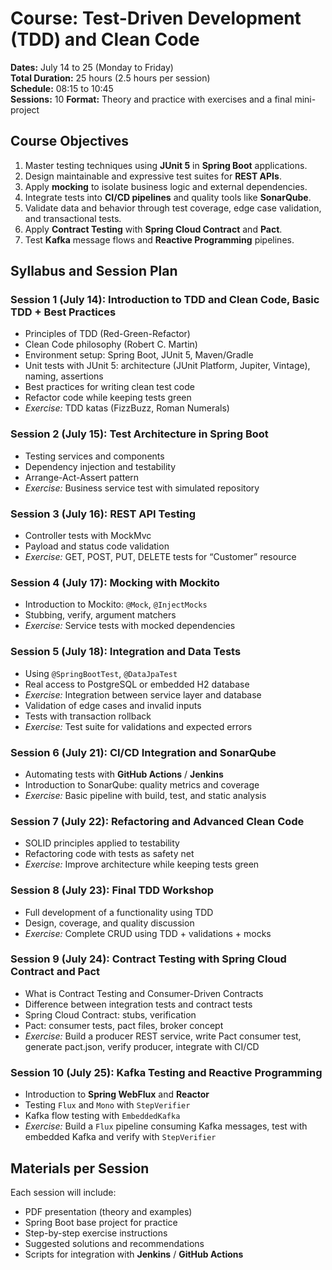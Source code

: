 # Course: Test-Driven Development (TDD) and Clean Code

**Dates:** July 14 to 25 (Monday to Friday)  
**Total Duration:** 25 hours (2.5 hours per session)  
**Schedule:** 08:15 to 10:45  
**Sessions:** 10 
**Format:** Theory and practice with exercises and a final mini-project

## Course Objectives

1. Master testing techniques using **JUnit 5** in **Spring Boot** applications.  
2. Design maintainable and expressive test suites for **REST APIs**.  
3. Apply **mocking** to isolate business logic and external dependencies.  
4. Integrate tests into **CI/CD pipelines** and quality tools like **SonarQube**.  
5. Validate data and behavior through test coverage, edge case validation, and transactional tests.  
6. Apply **Contract Testing** with **Spring Cloud Contract** and **Pact**.  
7. Test **Kafka** message flows and **Reactive Programming** pipelines.

## Syllabus and Session Plan

### Session 1 (July 14): Introduction to TDD and Clean Code, Basic TDD + Best Practices
- Principles of TDD (Red-Green-Refactor)
- Clean Code philosophy (Robert C. Martin)
- Environment setup: Spring Boot, JUnit 5, Maven/Gradle
- Unit tests with JUnit 5: architecture (JUnit Platform, Jupiter, Vintage), naming, assertions
- Best practices for writing clean test code
- Refactor code while keeping tests green
- *Exercise:* TDD katas (FizzBuzz, Roman Numerals)

### Session 2 (July 15): Test Architecture in Spring Boot
- Testing services and components
- Dependency injection and testability
- Arrange-Act-Assert pattern
- *Exercise:* Business service test with simulated repository

### Session 3 (July 16): REST API Testing
- Controller tests with MockMvc
- Payload and status code validation
- *Exercise:* GET, POST, PUT, DELETE tests for “Customer” resource

### Session 4 (July 17): Mocking with Mockito
- Introduction to Mockito: `@Mock`, `@InjectMocks`
- Stubbing, verify, argument matchers
- *Exercise:* Service tests with mocked dependencies

### Session 5 (July 18): Integration and Data Tests
- Using `@SpringBootTest`, `@DataJpaTest`
- Real access to PostgreSQL or embedded H2 database
- *Exercise:* Integration between service layer and database
- Validation of edge cases and invalid inputs
- Tests with transaction rollback
- *Exercise:* Test suite for validations and expected errors

### Session 6 (July 21): CI/CD Integration and SonarQube
- Automating tests with **GitHub Actions** / **Jenkins**
- Introduction to SonarQube: quality metrics and coverage
- *Exercise:* Basic pipeline with build, test, and static analysis

### Session 7 (July 22): Refactoring and Advanced Clean Code
- SOLID principles applied to testability
- Refactoring code with tests as safety net
- *Exercise:* Improve architecture while keeping tests green

### Session 8 (July 23): Final TDD Workshop
- Full development of a functionality using TDD
- Design, coverage, and quality discussion
- *Exercise:* Complete CRUD using TDD + validations + mocks

### Session 9 (July 24): Contract Testing with Spring Cloud Contract and Pact
- What is Contract Testing and Consumer-Driven Contracts
- Difference between integration tests and contract tests
- Spring Cloud Contract: stubs, verification
- Pact: consumer tests, pact files, broker concept
- *Exercise:* Build a producer REST service, write Pact consumer test, generate pact.json, verify producer, integrate with CI/CD

### Session 10 (July 25): Kafka Testing and Reactive Programming
- Introduction to **Spring WebFlux** and **Reactor**
- Testing `Flux` and `Mono` with `StepVerifier`
- Kafka flow testing with `EmbeddedKafka`
- *Exercise:* Build a `Flux` pipeline consuming Kafka messages, test with embedded Kafka and verify with `StepVerifier`

## Materials per Session

Each session will include:
- PDF presentation (theory and examples)
- Spring Boot base project for practice
- Step-by-step exercise instructions
- Suggested solutions and recommendations
- Scripts for integration with **Jenkins** / **GitHub Actions**